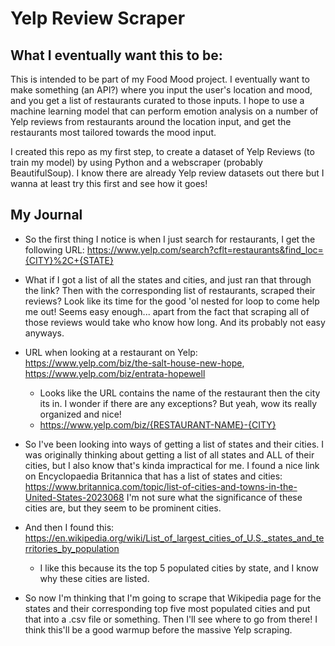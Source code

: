 # Yelp Review Scraper

## What I eventually want this to be:

This is intended to be part of my Food Mood project. I eventually want to make something (an API?) where you input the user's location and mood, and you get a list of restaurants curated to those inputs. I hope to use a machine learning model that can perform emotion analysis on a number of Yelp reviews from restaurants around the location input, and get the restaurants most tailored towards the mood input.

I created this repo as my first step, to create a dataset of Yelp Reviews (to train my model) by using Python and a webscraper (probably BeautifulSoup). I know there are already Yelp review datasets out there but I wanna at least try this first and see how it goes!

## My Journal

- So the first thing I notice is when I just search for restaurants, I get the following URL: https://www.yelp.com/search?cflt=restaurants&find_loc={CITY}%2C+{STATE}
- What if I got a list of all the states and cities, and just ran that through the link? Then with the corresponding list of restaurants, scraped their reviews? Look like its time for the good 'ol nested for loop to come help me out! Seems easy enough... apart from the fact that scraping all of those reviews would take who know how long. And its probably not easy anyways.
- URL when looking at a restaurant on Yelp: https://www.yelp.com/biz/the-salt-house-new-hope, https://www.yelp.com/biz/entrata-hopewell

  - Looks like the URL contains the name of the restaurant then the city its in. I wonder if there are any exceptions? But yeah, wow its really organized and nice!
  - https://www.yelp.com/biz/{RESTAURANT-NAME}-{CITY}

- So I've been looking into ways of getting a list of states and their cities. I was originally thinking about getting a list of all states and ALL of their cities, but I also know that's kinda impractical for me. I found a nice link on Encyclopaedia Britannica that has a list of states and cities: https://www.britannica.com/topic/list-of-cities-and-towns-in-the-United-States-2023068 I'm not sure what the significance of these cities are, but they seem to be prominent cities.
- And then I found this: https://en.wikipedia.org/wiki/List_of_largest_cities_of_U.S._states_and_territories_by_population
  - I like this because its the top 5 populated cities by state, and I know why these cities are listed.
- So now I'm thinking that I'm going to scrape that Wikipedia page for the states and their corresponding top five most populated cities and put that into a .csv file or something. Then I'll see where to go from there! I think this'll be a good warmup before the massive Yelp scraping.
